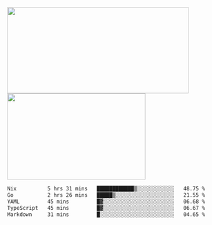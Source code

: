 <a href="https://github.com/anuraghazra/github-readme-stats">
  <img height=200 width=420 align="center" src="https://github-readme-stats.vercel.app/api?username=airRnot1106&hide_title=true&show_icons=true&rank_icon=github" />
</a>
<a href="https://github.com/anuraghazra/convoychat">
  <img height=200 width=320 align="center" src="https://github-readme-stats.vercel.app/api/top-langs/?username=airRnot1106&hide_title=true&layout=compact&hide=html,css" />
</a>

<!--START_SECTION:waka-->

```txt
Nix          5 hrs 31 mins   ████████████▒░░░░░░░░░░░░   48.75 %
Go           2 hrs 26 mins   █████▒░░░░░░░░░░░░░░░░░░░   21.55 %
YAML         45 mins         █▓░░░░░░░░░░░░░░░░░░░░░░░   06.68 %
TypeScript   45 mins         █▓░░░░░░░░░░░░░░░░░░░░░░░   06.67 %
Markdown     31 mins         █░░░░░░░░░░░░░░░░░░░░░░░░   04.65 %
```

<!--END_SECTION:waka-->
